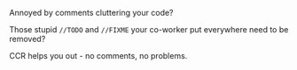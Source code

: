 Annoyed by comments cluttering your code?

Those stupid `//TODO` and `//FIXME` your co-worker put everywhere need to be removed?

CCR helps you out - no comments, no problems.
